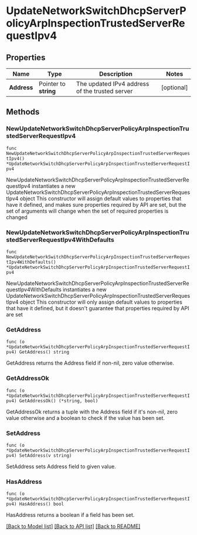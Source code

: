 # UpdateNetworkSwitchDhcpServerPolicyArpInspectionTrustedServerRequestIpv4

## Properties

Name | Type | Description | Notes
------------ | ------------- | ------------- | -------------
**Address** | Pointer to **string** | The updated IPv4 address of the trusted server | [optional] 

## Methods

### NewUpdateNetworkSwitchDhcpServerPolicyArpInspectionTrustedServerRequestIpv4

`func NewUpdateNetworkSwitchDhcpServerPolicyArpInspectionTrustedServerRequestIpv4() *UpdateNetworkSwitchDhcpServerPolicyArpInspectionTrustedServerRequestIpv4`

NewUpdateNetworkSwitchDhcpServerPolicyArpInspectionTrustedServerRequestIpv4 instantiates a new UpdateNetworkSwitchDhcpServerPolicyArpInspectionTrustedServerRequestIpv4 object
This constructor will assign default values to properties that have it defined,
and makes sure properties required by API are set, but the set of arguments
will change when the set of required properties is changed

### NewUpdateNetworkSwitchDhcpServerPolicyArpInspectionTrustedServerRequestIpv4WithDefaults

`func NewUpdateNetworkSwitchDhcpServerPolicyArpInspectionTrustedServerRequestIpv4WithDefaults() *UpdateNetworkSwitchDhcpServerPolicyArpInspectionTrustedServerRequestIpv4`

NewUpdateNetworkSwitchDhcpServerPolicyArpInspectionTrustedServerRequestIpv4WithDefaults instantiates a new UpdateNetworkSwitchDhcpServerPolicyArpInspectionTrustedServerRequestIpv4 object
This constructor will only assign default values to properties that have it defined,
but it doesn't guarantee that properties required by API are set

### GetAddress

`func (o *UpdateNetworkSwitchDhcpServerPolicyArpInspectionTrustedServerRequestIpv4) GetAddress() string`

GetAddress returns the Address field if non-nil, zero value otherwise.

### GetAddressOk

`func (o *UpdateNetworkSwitchDhcpServerPolicyArpInspectionTrustedServerRequestIpv4) GetAddressOk() (*string, bool)`

GetAddressOk returns a tuple with the Address field if it's non-nil, zero value otherwise
and a boolean to check if the value has been set.

### SetAddress

`func (o *UpdateNetworkSwitchDhcpServerPolicyArpInspectionTrustedServerRequestIpv4) SetAddress(v string)`

SetAddress sets Address field to given value.

### HasAddress

`func (o *UpdateNetworkSwitchDhcpServerPolicyArpInspectionTrustedServerRequestIpv4) HasAddress() bool`

HasAddress returns a boolean if a field has been set.


[[Back to Model list]](../README.md#documentation-for-models) [[Back to API list]](../README.md#documentation-for-api-endpoints) [[Back to README]](../README.md)


